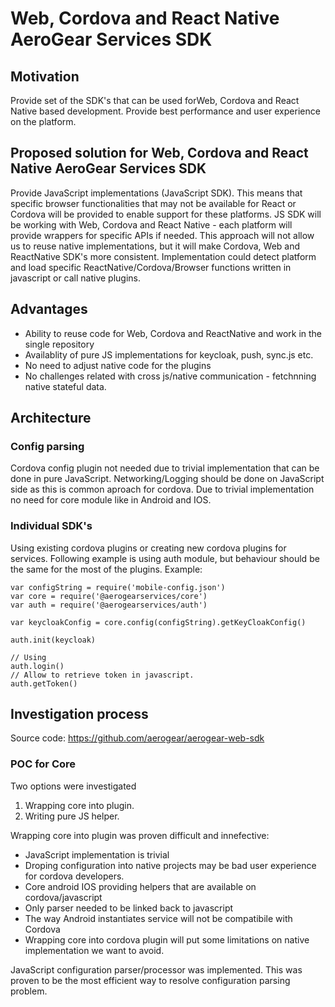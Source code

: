 # Web, Cordova and React Native AeroGear Services SDK

## Motivation

Provide set of the SDK's that can be used forWeb, Cordova and React Native based development.
Provide best performance and user experience on the platform.

## Proposed solution for Web, Cordova and React Native AeroGear Services SDK

Provide JavaScript implementations (JavaScript SDK). This means that specific browser functionalities that may not be available for React or Cordova will be provided to enable support for these platforms. JS SDK will be working with Web, Cordova and React Native - each platform will provide wrappers for specific APIs if needed. This approach will not allow us to reuse native implementations, but it will make Cordova, Web and ReactNative SDK's more consistent. Implementation could detect platform and load specific ReactNative/Cordova/Browser functions written in javascript or call native plugins.

## Advantages

- Ability to reuse code for Web, Cordova and ReactNative and work in the single repository
- Availablity of pure JS implementations for keycloak, push, sync.js etc.
- No need to adjust native code for the plugins
- No challenges related with cross js/native communication - fetchnning native stateful data.

## Architecture

### Config parsing 

Cordova config plugin not needed due to trivial implementation that can be done in pure JavaScript.
Networking/Logging should be done on JavaScript side as this is common aproach for cordova.
Due to trivial implementation no need for core module like in Android and IOS.

### Individual SDK's

Using existing cordova plugins or creating new cordova plugins for services.
Following example is using auth module, but behaviour should be the same for the most of the plugins.
Example:

```
var configString = require('mobile-config.json')
var core = require('@aerogearservices/core')
var auth = require('@aerogearservices/auth')

var keycloakConfig = core.config(configString).getKeyCloakConfig()

auth.init(keycloak)

// Using 
auth.login()
// Allow to retrieve token in javascript.
auth.getToken()
```

## Investigation process

Source code: https://github.com/aerogear/aerogear-web-sdk

### POC for Core

Two options were investigated
1. Wrapping core into plugin. 
1. Writing pure JS helper.

Wrapping core into plugin was proven difficult and innefective:
- JavaScript implementation is trivial
- Droping configuration into native projects may be bad user experience for cordova developers.
- Core android IOS providing helpers that are available on cordova/javascript
- Only parser needed to be linked back to javascript
- The way Android instantiates service will not be compatibile with Cordova 
- Wrapping core into cordova plugin will put some limitations on native implementation we want to avoid.

JavaScript configuration parser/processor was implemented.
This was proven to be the most efficient way to resolve configuration parsing problem.
